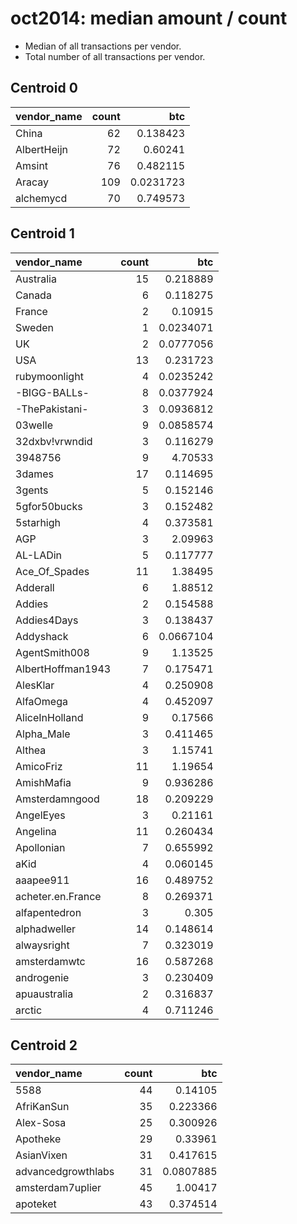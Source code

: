 # oct2014: median amount / count

* Median of all transactions per vendor.
* Total number of all transactions per vendor.

## Centroid 0

| vendor_name   |   count |       btc |
|:--------------|--------:|----------:|
| China         |      62 | 0.138423  |
| AlbertHeijn   |      72 | 0.60241   |
| Amsint        |      76 | 0.482115  |
| Aracay        |     109 | 0.0231723 |
| alchemycd     |      70 | 0.749573  |

## Centroid 1

| vendor_name        |   count |       btc |
|:-------------------|--------:|----------:|
| Australia          |      15 | 0.218889  |
| Canada             |       6 | 0.118275  |
| France             |       2 | 0.10915   |
| Sweden             |       1 | 0.0234071 |
| UK                 |       2 | 0.0777056 |
| USA                |      13 | 0.231723  |
| &#114;ubymoonlight |       4 | 0.0235242 |
| -BIGG-BALLs-       |       8 | 0.0377924 |
| -ThePakistani-     |       3 | 0.0936812 |
| 03welle            |       9 | 0.0858574 |
| 32dxbv!vrwndid     |       3 | 0.116279  |
| 3948756            |       9 | 4.70533   |
| 3dames             |      17 | 0.114695  |
| 3gents             |       5 | 0.152146  |
| 5gfor50bucks       |       3 | 0.152482  |
| 5starhigh          |       4 | 0.373581  |
| AGP                |       3 | 2.09963   |
| AL-LADin           |       5 | 0.117777  |
| Ace_Of_Spades      |      11 | 1.38495   |
| Adderall           |       6 | 1.88512   |
| Addies             |       2 | 0.154588  |
| Addies4Days        |       3 | 0.138437  |
| Addyshack          |       6 | 0.0667104 |
| AgentSmith008      |       9 | 1.13525   |
| AlbertHoffman1943  |       7 | 0.175471  |
| AlesKlar           |       4 | 0.250908  |
| AlfaOmega          |       4 | 0.452097  |
| AliceInHolland     |       9 | 0.17566   |
| Alpha_Male         |       3 | 0.411465  |
| Althea             |       3 | 1.15741   |
| AmicoFriz          |      11 | 1.19654   |
| AmishMafia         |       9 | 0.936286  |
| Amsterdamngood     |      18 | 0.209229  |
| AngelEyes          |       3 | 0.21161   |
| Angelina           |      11 | 0.260434  |
| Apollonian         |       7 | 0.655992  |
| aKid               |       4 | 0.060145  |
| aaapee911          |      16 | 0.489752  |
| acheter.en.France  |       8 | 0.269371  |
| alfapentedron      |       3 | 0.305     |
| alphadweller       |      14 | 0.148614  |
| alwaysright        |       7 | 0.323019  |
| amsterdamwtc       |      16 | 0.587268  |
| androgenie         |       3 | 0.230409  |
| apuaustralia       |       2 | 0.316837  |
| arctic             |       4 | 0.711246  |

## Centroid 2

| vendor_name        |   count |       btc |
|:-------------------|--------:|----------:|
| 5588               |      44 | 0.14105   |
| AfriKanSun         |      35 | 0.223366  |
| Alex-Sosa          |      25 | 0.300926  |
| Apotheke           |      29 | 0.33961   |
| AsianVixen         |      31 | 0.417615  |
| advancedgrowthlabs |      31 | 0.0807885 |
| amsterdam7uplier   |      45 | 1.00417   |
| apoteket           |      43 | 0.374514  |

